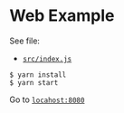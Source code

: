 # Web Example

See file:
- [`src/index.js`](./src/index.js)

```
$ yarn install
$ yarn start
```

Go to [`locahost:8080`](http://localhost:8080)
